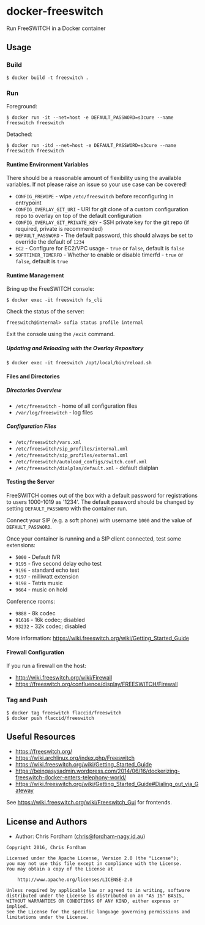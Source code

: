 # docker-freeswitch

Run FreeSWITCH in a Docker container

## Usage

### Build

    $ docker build -t freeswitch .

### Run

Foreground:

    $ docker run -it --net=host -e DEFAULT_PASSWORD=s3cure --name freeswitch freeswitch

Detached:

    $ docker run -itd --net=host -e DEFAULT_PASSWORD=s3cure --name freeswitch freeswitch

#### Runtime Environment Variables

There should be a reasonable amount of flexibility using the available variables. If not please raise an issue so your use case can be covered!

- `CONFIG_PREWIPE` - wipe `/etc/freeswitch` before reconfiguring in entrypoint
- `CONFIG_OVERLAY_GIT_URI` - URI for git clone of a custom configuration repo to overlay on top of the default configuration
- `CONFIG_OVERLAY_GIT_PRIVATE_KEY` - SSH private key for the git repo (if required, private is recommended)
- `DEFAULT_PASSWORD` - The default password, this should always be set to override the default of `1234`
- `EC2` - Configure for EC2/VPC usage - `true` or `false`, default is `false`
- `SOFTTIMER_TIMERFD` - Whether to enable or disable timerfd - `true` or `false`, default is `true`

#### Runtime Management

Bring up the FreeSWITCH console:

    $ docker exec -it freeswitch fs_cli

Check the status of the server:

    freeswitch@internal> sofia status profile internal

Exit the console using the `/exit` command.

##### Updating and Reloading with the Overlay Repository

    $ docker exec -it freeswitch /opt/local/bin/reload.sh

#### Files and Directories

##### Directories Overview

 * `/etc/freeswitch` - home of all configuration files
 * `/var/log/freeswitch` - log files

##### Configuration Files

 * `/etc/freeswitch/vars.xml`
 * `/etc/freeswitch/sip_profiles/internal.xml`
 * `/etc/freeswitch/sip_profiles/external.xml`
 * `/etc/freeswitch/autoload_configs/switch.conf.xml`
 * `/etc/freeswitch/dialplan/default.xml` - default dialplan

#### Testing the Server

FreeSWITCH comes out of the box with a default password for registrations to users 1000-1019 as '1234'.
The default password should be changed by setting `DEFAULT_PASSWORD` with the container run.

Connect your SIP (e.g. a soft phone) with username `1000` and the value of `DEFAULT_PASSWORD`.

Once your container is running and a SIP client connected, test some extensions:

 * `5000` - Default IVR
 * `9195` - five second delay echo test
 * `9196` - standard echo test
 * `9197` - milliwatt extension
 * `9198` - Tetris music
 * `9664` - music on hold

 Conference rooms:
 * `9888` - 8k codec
 * `91616` - 16k codec; disabled
 * `93232` - 32k codec; disabled

More information: https://wiki.freeswitch.org/wiki/Getting_Started_Guide

#### Firewall Configuration

If you run a firewall on the host:

- http://wiki.freeswitch.org/wiki/Firewall
- https://freeswitch.org/confluence/display/FREESWITCH/Firewall

### Tag and Push

    $ docker tag freeswitch flaccid/freeswitch
    $ docker push flaccid/freeswitch

## Useful Resources

- https://freeswitch.org/
- https://wiki.archlinux.org/index.php/Freeswitch
- https://wiki.freeswitch.org/wiki/Getting_Started_Guide
- https://beingasysadmin.wordpress.com/2014/06/16/dockerizing-freeswitch-docker-enters-telephony-world/
- https://wiki.freeswitch.org/wiki/Getting_Started_Guide#Dialing_out_via_Gateway

See https://wiki.freeswitch.org/wiki/Freeswitch_Gui for frontends.

License and Authors
-------------------
- Author: Chris Fordham (<chris@fordham-nagy.id.au>)

```text
Copyright 2016, Chris Fordham

Licensed under the Apache License, Version 2.0 (the "License");
you may not use this file except in compliance with the License.
You may obtain a copy of the License at

    http://www.apache.org/licenses/LICENSE-2.0

Unless required by applicable law or agreed to in writing, software
distributed under the License is distributed on an "AS IS" BASIS,
WITHOUT WARRANTIES OR CONDITIONS OF ANY KIND, either express or implied.
See the License for the specific language governing permissions and
limitations under the License.
```
